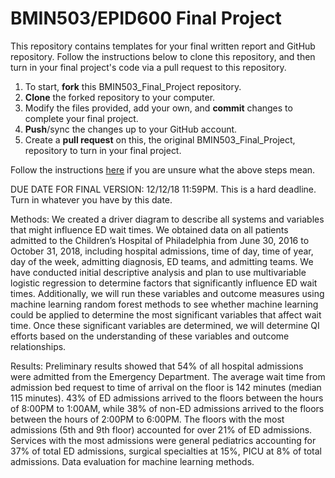 # BMIN503/EPID600 Final Project

This repository contains templates for your final written report and GitHub repository. Follow the instructions below to clone this repository, and then turn in your final project's code via a pull request to this repository.

1. To start, **fork** this BMIN503_Final_Project repository.
1. **Clone** the forked repository to your computer.
1. Modify the files provided, add your own, and **commit** changes to complete your final project.
1. **Push**/sync the changes up to your GitHub account.
1. Create a **pull request** on this, the original BMIN503_Final_Project, repository to turn in your final project.

Follow the instructions [here][forking] if you are unsure what the above steps mean.

DUE DATE FOR FINAL VERSION: 12/12/18 11:59PM. This is a hard deadline. Turn in whatever you have by this date.

Methods:
We created a driver diagram to describe all systems and variables that might influence ED wait times.  We obtained data on all patients admitted to the Children’s Hospital of Philadelphia from June 30, 2016 to October 31, 2018, including hospital admissions, time of day, time of year, day of the week, admitting diagnosis, ED teams, and admitting teams.  We have conducted initial descriptive analysis and plan to use multivariable logistic regression to determine factors that significantly influence ED wait times.  Additionally, we will run these variables and outcome measures using machine learning random forest methods to see whether machine learning could be applied to determine the most significant variables that affect wait time.  Once these significant variables are determined, we will determine QI efforts based on the understanding of these variables and outcome relationships.

Results:  Preliminary results showed that 54% of all hospital admissions were admitted from the Emergency Department.  The average wait time from admission bed request to time of arrival on the floor is 142 minutes (median 115 minutes).  43% of ED admissions arrived to the floors between the hours of 8:00PM to 1:00AM, while 38% of non-ED admissions arrived to the floors between the hours of 2:00PM to 6:00PM.  The floors with the most admissions (5th and 9th floor) accounted for over 21% of ED admissions. Services with the most admissions were general pediatrics accounting for 37% of total ED admissions, surgical specialties at 15%, PICU at 8% of total admissions.  Data evaluation for machine learning methods.  


<!-- Links -->
[forking]: https://guides.github.com/activities/forking/

